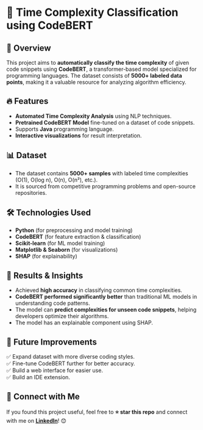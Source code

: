 # 🚀 Time Complexity Classification using CodeBERT

## 📌 Overview
This project aims to **automatically classify the time complexity** of given code snippets using **CodeBERT**, a transformer-based model specialized for programming languages. The dataset consists of **5000+ labeled data points**, making it a valuable resource for analyzing algorithm efficiency.

## 🔥 Features
- **Automated Time Complexity Analysis** using NLP techniques.
- **Pretrained CodeBERT Model** fine-tuned on a dataset of code snippets.
- Supports **Java** programming language.
- **Interactive visualizations** for result interpretation.

## 📊 Dataset
- The dataset contains **5000+ samples** with labeled time complexities (O(1), O(log n), O(n), O(n²), etc.).
- It is sourced from competitive programming problems and open-source repositories.

## 🛠️ Technologies Used
- **Python** (for preprocessing and model training)
- **CodeBERT** (for feature extraction & classification)
- **Scikit-learn** (for ML model training)
- **Matplotlib & Seaborn** (for visualizations)
- **SHAP** (for explainability)

## 🎯 Results & Insights
- Achieved **high accuracy** in classifying common time complexities.
- **CodeBERT performed significantly better** than traditional ML models in understanding code patterns.
- The model can **predict complexities for unseen code snippets**, helping developers optimize their algorithms.
- The model has an explainable component using SHAP.

## 📌 Future Improvements
✅ Expand dataset with more diverse coding styles.  
✅ Fine-tune CodeBERT further for better accuracy.  
✅ Build a web interface for easier use.  
✅ Build an IDE extension. 

## 📢 Connect with Me
If you found this project useful, feel free to **⭐ star this repo** and connect with me on **[LinkedIn](https://www.linkedin.com/in/thamindu-nethmina)**! 😊
